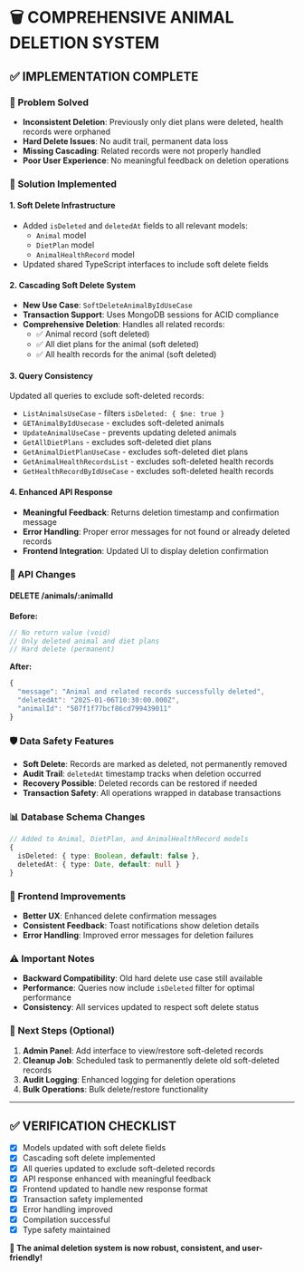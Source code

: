 # 🗑️ **COMPREHENSIVE ANIMAL DELETION SYSTEM**

## ✅ **IMPLEMENTATION COMPLETE**

### **🎯 Problem Solved**
- **Inconsistent Deletion**: Previously only diet plans were deleted, health records were orphaned
- **Hard Delete Issues**: No audit trail, permanent data loss
- **Missing Cascading**: Related records were not properly handled
- **Poor User Experience**: No meaningful feedback on deletion operations

### **🔧 Solution Implemented**

#### **1. Soft Delete Infrastructure**
- Added `isDeleted` and `deletedAt` fields to all relevant models:
  - `Animal` model
  - `DietPlan` model  
  - `AnimalHealthRecord` model
- Updated shared TypeScript interfaces to include soft delete fields

#### **2. Cascading Soft Delete System**
- **New Use Case**: `SoftDeleteAnimalByIdUseCase`
- **Transaction Support**: Uses MongoDB sessions for ACID compliance
- **Comprehensive Deletion**: Handles all related records:
  - ✅ Animal record (soft deleted)
  - ✅ All diet plans for the animal (soft deleted)
  - ✅ All health records for the animal (soft deleted)

#### **3. Query Consistency**
Updated all queries to exclude soft-deleted records:
- `ListAnimalsUseCase` - filters `isDeleted: { $ne: true }`
- `GETAnimalByIdUsecase` - excludes soft-deleted animals
- `UpdateAnimalUseCase` - prevents updating deleted animals
- `GetAllDietPlans` - excludes soft-deleted diet plans
- `GetAnimalDietPlanUseCase` - excludes soft-deleted diet plans
- `GetAnimalHealthRecordsList` - excludes soft-deleted health records
- `GetHealthRecordByIdUseCase` - excludes soft-deleted health records

#### **4. Enhanced API Response**
- **Meaningful Feedback**: Returns deletion timestamp and confirmation message
- **Error Handling**: Proper error messages for not found or already deleted records
- **Frontend Integration**: Updated UI to display deletion confirmation

### **🔄 API Changes**

#### **DELETE /animals/:animalId**
**Before:**
```typescript
// No return value (void)
// Only deleted animal and diet plans
// Hard delete (permanent)
```

**After:**
```typescript
{
  "message": "Animal and related records successfully deleted",
  "deletedAt": "2025-01-06T10:30:00.000Z",
  "animalId": "507f1f77bcf86cd799439011"
}
```

### **🛡️ Data Safety Features**
- **Soft Delete**: Records are marked as deleted, not permanently removed
- **Audit Trail**: `deletedAt` timestamp tracks when deletion occurred
- **Recovery Possible**: Deleted records can be restored if needed
- **Transaction Safety**: All operations wrapped in database transactions

### **📊 Database Schema Changes**
```typescript
// Added to Animal, DietPlan, and AnimalHealthRecord models
{
  isDeleted: { type: Boolean, default: false },
  deletedAt: { type: Date, default: null }
}
```

### **🎨 Frontend Improvements**
- **Better UX**: Enhanced delete confirmation messages
- **Consistent Feedback**: Toast notifications show deletion details
- **Error Handling**: Improved error messages for deletion failures

### **⚠️ Important Notes**
- **Backward Compatibility**: Old hard delete use case still available
- **Performance**: Queries now include `isDeleted` filter for optimal performance
- **Consistency**: All services updated to respect soft delete status

### **🚀 Next Steps (Optional)**
1. **Admin Panel**: Add interface to view/restore soft-deleted records
2. **Cleanup Job**: Scheduled task to permanently delete old soft-deleted records
3. **Audit Logging**: Enhanced logging for deletion operations
4. **Bulk Operations**: Bulk delete/restore functionality

---

## **✅ VERIFICATION CHECKLIST**

- [x] Models updated with soft delete fields
- [x] Cascading soft delete implemented
- [x] All queries updated to exclude soft-deleted records
- [x] API response enhanced with meaningful feedback
- [x] Frontend updated to handle new response format
- [x] Transaction safety implemented
- [x] Error handling improved
- [x] Compilation successful
- [x] Type safety maintained

**🎉 The animal deletion system is now robust, consistent, and user-friendly!**
